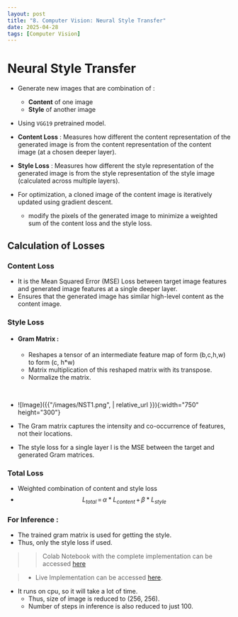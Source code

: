 ```yaml
---
layout: post
title: "8. Computer Vision: Neural Style Transfer"
date: 2025-04-28
tags: [Computer Vision]
---
```


# Neural Style Transfer

- Generate new images that are combination of :
    - **Content** of one image
    - **Style** of another image

- Using `VGG19` pretrained model.

- **Content Loss** : Measures how different the content representation of the generated image is from the content representation of the content image (at a chosen deeper layer).
- **Style Loss** : Measures how different the style representation of the generated image is from the style representation of the style image (calculated across multiple layers).

- For optimization, a cloned image of the content image is iteratively updated using gradient descent.
    - modify the pixels of the generated image to minimize a weighted sum of the content loss and the style loss.

## Calculation of Losses

### Content Loss

- It is the Mean Squared Error (MSE) Loss between target image features and generated image features at a single deeper layer.
- Ensures that the generated image has similar high-level content as the content image.


### Style Loss 

- #### Gram Matrix :
    - Reshapes a tensor of an intermediate feature map of form (b,c,h,w) to form (c, h*w)
    - Matrix multiplication of this reshaped matrix with its transpose.
    - Normalize the matrix.    
<br>

- ![Image]({{"/images/NST1.png",  | relative_url }}){:width="750" height="300"}


- The Gram matrix captures the intensity and co-occurrence of features, not their locations.
- The style loss for a single layer l is the MSE between the target and generated Gram matrices.

### Total Loss
- Weighted combination of content and style loss
- $$ L_{total} \, = \, \alpha * L_{content} \, + \, \beta * L_{style} $$

### For Inference :

- The trained gram matrix is used for getting the style.
- Thus, only the style loss if used.

> > Colab Notebook with the complete implementation can be accessed [here](https://github.com/Kush-Singh-26/Neural-Style-Transfer/blob/main/Neural_Style_Transfer.ipynb)

> - Live Implementation can be accessed [here](https://huggingface.co/spaces/Kush26/Neural_Style_Transfer).
- It runs on cpu, so it will take a lot of time.
    - Thus, size of image is reduced to (256, 256).
    - Number of steps in inference is also reduced to just 100.